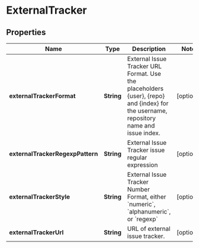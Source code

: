 # ExternalTracker

## Properties
Name | Type | Description | Notes
------------ | ------------- | ------------- | -------------
**externalTrackerFormat** | **String** | External Issue Tracker URL Format. Use the placeholders {user}, {repo} and {index} for the username, repository name and issue index. |  [optional]
**externalTrackerRegexpPattern** | **String** | External Issue Tracker issue regular expression |  [optional]
**externalTrackerStyle** | **String** | External Issue Tracker Number Format, either &#x60;numeric&#x60;, &#x60;alphanumeric&#x60;, or &#x60;regexp&#x60; |  [optional]
**externalTrackerUrl** | **String** | URL of external issue tracker. |  [optional]
